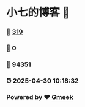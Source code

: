 # 小七的博客 :link:  
### :page_facing_up: [319](/tag.html) 
### :speech_balloon: 0 
### :hibiscus: 94351 
### :alarm_clock: 2025-04-30 10:18:32 
### Powered by :heart: [Gmeek](https://github.com/Meekdai/Gmeek)
